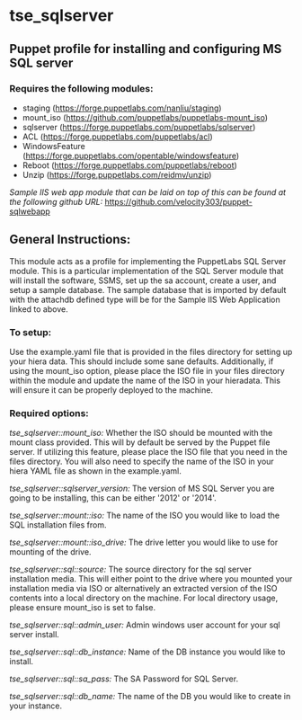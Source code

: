 # tse_sqlserver
## Puppet profile for installing and configuring MS SQL server

### Requires the following modules:

* staging  (https://forge.puppetlabs.com/nanliu/staging)
* mount_iso  (https://github.com/puppetlabs/puppetlabs-mount_iso)
* sqlserver  (https://forge.puppetlabs.com/puppetlabs/sqlserver)
* ACL  (https://forge.puppetlabs.com/puppetlabs/acl)
* WindowsFeature  (https://forge.puppetlabs.com/opentable/windowsfeature)
* Reboot  (https://forge.puppetlabs.com/puppetlabs/reboot)
* Unzip  (https://forge.puppetlabs.com/reidmv/unzip)

*Sample IIS web app module that can be laid on top of this can be found at the following github URL:*
https://github.com/velocity303/puppet-sqlwebapp

## General Instructions:

This module acts as a profile for implementing the PuppetLabs SQL Server module. This is a particular implementation of the SQL Server module that will install the software, SSMS, set up the sa account, create a user, and setup a sample database. The sample database that is imported by default with the attachdb defined type will be for the Sample IIS Web Application linked to above.

### To setup:
Use the example.yaml file that is provided in the files directory for setting up your hiera data. This should include some sane defaults. Additionally, if using the mount_iso option, please place the ISO file in your files directory within the module and update the name of the ISO in your hieradata. This will ensure it can be properly deployed to the machine. 

### Required options:

*tse_sqlserver::mount_iso:* Whether the ISO should be mounted with the mount class provided. This will by default be served by the Puppet file server. If utilizing this feature, please place the ISO file that you need in the files directory. You will also need to specify the name of the ISO in your hiera YAML file as shown in the example.yaml.

*tse_sqlserver::sqlserver_version:* The version of MS SQL Server you are going to be installing, this can be either '2012' or '2014'.

*tse_sqlserver::mount::iso:* The name of the ISO you would like to load the SQL installation files from.

*tse_sqlserver::mount::iso_drive:* The drive letter you would like to use for mounting of the drive.

*tse_sqlserver::sql::source:* The source directory for the sql server installation media. This will either point to the drive where you mounted your installation media via ISO or alternatively an extracted version of the ISO contents into a local directory on the machine. For local directory usage, please ensure mount_iso is set to false.

*tse_sqlserver::sql::admin_user:* Admin windows user account for your sql server install.

*tse_sqlserver::sql::db_instance:* Name of the DB instance you would like to install.

*tse_sqlserver::sql::sa_pass:* The SA Password for SQL Server. 

*tse_sqlserver::sql::db_name:* The name of the DB you would like to create in your instance.
